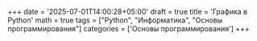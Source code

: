+++
date = '2025-07-01T14:00:28+05:00'
draft = true
title = 'Графика в Python'
math = true
tags = ["Python", "Информатика", "Основы программирования"]
categories = ['Основы программирования']
+++

<!--more-->
